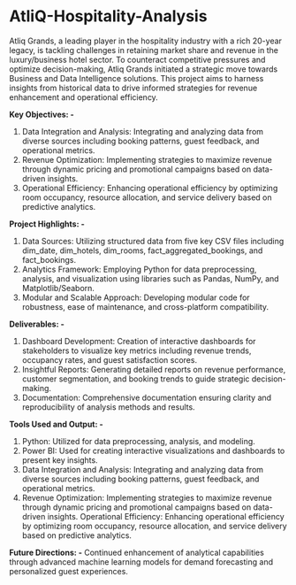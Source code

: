 # AtliQ-Hospitality-Analysis
Atliq Grands, a leading player in the hospitality industry with a rich 20-year legacy, is tackling challenges in retaining market share and revenue in the luxury/business hotel sector. To counteract competitive pressures and optimize decision-making, Atliq Grands initiated a strategic move towards Business and Data Intelligence solutions. This project aims to harness insights from historical data to drive informed strategies for revenue enhancement and operational efficiency.

**Key Objectives: -**
1. Data Integration and Analysis: Integrating and analyzing data from diverse sources including booking patterns, guest feedback, and operational metrics.
2. Revenue Optimization: Implementing strategies to maximize revenue through dynamic pricing and promotional campaigns based on data-driven insights.
3. Operational Efficiency: Enhancing operational efficiency by optimizing room occupancy, resource allocation, and service delivery based on predictive analytics.

**Project Highlights: -**
1. Data Sources: Utilizing structured data from five key CSV files including dim_date, dim_hotels, dim_rooms, fact_aggregated_bookings, and fact_bookings.
2. Analytics Framework: Employing Python for data preprocessing, analysis, and visualization using libraries such as Pandas, NumPy, and Matplotlib/Seaborn.
3. Modular and Scalable Approach: Developing modular code for robustness, ease of maintenance, and cross-platform compatibility.

**Deliverables: -**
1. Dashboard Development: Creation of interactive dashboards for stakeholders to visualize key metrics including revenue trends, occupancy rates, and guest satisfaction scores.
2. Insightful Reports: Generating detailed reports on revenue performance, customer segmentation, and booking trends to guide strategic decision-making.
3. Documentation: Comprehensive documentation ensuring clarity and reproducibility of analysis methods and results.

**Tools Used and Output: -**
1. Python: Utilized for data preprocessing, analysis, and modeling.
2. Power BI: Used for creating interactive visualizations and dashboards to present key insights.
4. Data Integration and Analysis: Integrating and analyzing data from diverse sources including booking patterns, guest feedback, and operational metrics.
5. Revenue Optimization: Implementing strategies to maximize revenue through dynamic pricing and promotional campaigns based on data-driven insights.
Operational Efficiency: Enhancing operational efficiency by optimizing room occupancy, resource allocation, and service delivery based on predictive analytics.
   
**Future Directions: -**
Continued enhancement of analytical capabilities through advanced machine learning models for demand forecasting and personalized guest experiences.
